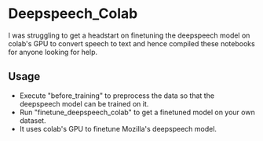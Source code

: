 # Deepspeech_Colab
I was struggling to get a headstart on finetuning the deepspeech model on colab's GPU to convert speech to text and hence compiled these notebooks for
anyone looking for help.

## Usage
- Execute "before_training" to preprocess the data so that the deepspeech model can be trained on it.
- Run "finetune_deepspeech_colab" to get a finetuned model on your own dataset.
- It uses colab's GPU to finetune Mozilla's deepspeech model.
